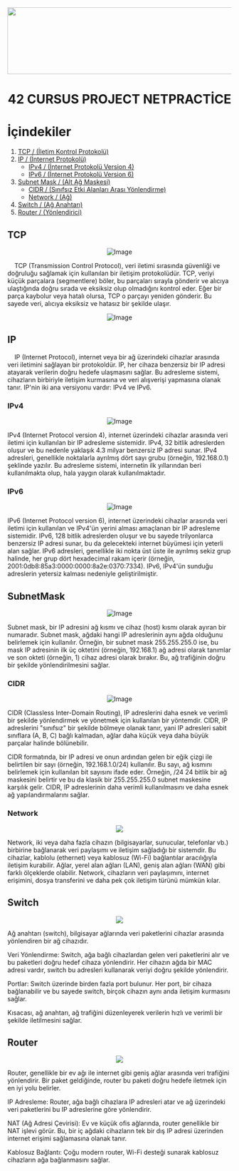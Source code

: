 <img src="https://i.imgur.com/TvlDmPS.png" width="1500" height="150">
<div align="center">
  <h1>42 CURSUS PROJECT NETPRACTİCE</h1>
</div>

# İçindekiler

1. [TCP / (İletim Kontrol Protokolü)](#TCP)
2. [IP / (İnternet Protokolü)](#IP)
   - [IPv4 / (İnternet Protokolü Version 4)](#IPv4)
   - [IPv6 / (İnternet Protokolü Version 6)](#IPv6)
3. [Subnet Mask / (Alt Ağ Maskesi)](#SubnetMask)
   - [CIDR / (Sınıfsız Etki Alanları Arası Yönlendirme)](#CIDR)
   - [Network / (Ağ)](#Network)
4. [Switch / (Ağ Anahtarı)](#Switch)
5. [Router / (Yönlendirici)](#Router)

## TCP

<p align="center">
  <img src="https://miro.medium.com/v2/resize:fit:720/format:webp/1*322lRmlTQQDJR4DBWbYAZg.png" alt="Image" />
</p>

<p>&nbsp;&nbsp;&nbsp;&nbsp;TCP (Transmission Control Protocol), veri iletimi sırasında güvenliği ve doğruluğu sağlamak için kullanılan bir iletişim protokolüdür. TCP, veriyi küçük parçalara (segmentlere) böler, bu parçaları sırayla gönderir ve alıcıya ulaştığında doğru sırada ve eksiksiz olup olmadığını kontrol eder. Eğer bir parça kaybolur veya hatalı olursa, TCP o parçayı yeniden gönderir. Bu sayede veri, alıcıya eksiksiz ve hatasız bir şekilde ulaşır.</p>

<p align="center">
  <img src="https://www.educationcyber.com/wp-content/uploads/2020/02/protokola.fw_-1-768x538.png" alt="Image" />
</p>

## IP

<p>&nbsp;&nbsp;&nbsp;&nbsp;IP (Internet Protocol), internet veya bir ağ üzerindeki cihazlar arasında veri iletimini sağlayan bir protokoldür. IP, her cihaza benzersiz bir IP adresi atayarak verilerin doğru hedefe ulaşmasını sağlar. Bu adresleme sistemi, cihazların birbiriyle iletişim kurmasına ve veri alışverişi yapmasına olanak tanır. IP'nin iki ana versiyonu vardır: IPv4 ve IPv6.</p>

### IPv4

<p align="center">
  <img src="https://brandergroup.net/wp-content/uploads/2022/02/What-is-IPv4-705x397.png" alt="Image" />
</p>

<p>IPv4 (Internet Protocol version 4), internet üzerindeki cihazlar arasında veri iletimi için kullanılan bir IP adresleme sistemidir. IPv4, 32 bitlik adreslerden oluşur ve bu nedenle yaklaşık 4.3 milyar benzersiz IP adresi sunar. IPv4 adresleri, genellikle noktalarla ayrılmış dört sayı grubu (örneğin, 192.168.0.1) şeklinde yazılır. Bu adresleme sistemi, internetin ilk yıllarından beri kullanılmakta olup, hala yaygın olarak kullanılmaktadır.</p>

### IPv6

<p align="center">
  <img src="https://www.beyaz.net/files/elfinder/content_photo/icerik_dosyalari/%C4%B1pv6_nedir.png" alt="Image" />
</p>

<p>IPv6 (Internet Protocol version 6), internet üzerindeki cihazlar arasında veri iletimi için kullanılan ve IPv4'ün yerini alması amaçlanan bir IP adresleme sistemidir. IPv6, 128 bitlik adreslerden oluşur ve bu sayede trilyonlarca benzersiz IP adresi sunar, bu da gelecekteki internet büyümesi için yeterli alan sağlar. IPv6 adresleri, genellikle iki nokta üst üste ile ayrılmış sekiz grup halinde, her grup dört hexadecimal rakam içerir (örneğin, 2001:0db8:85a3:0000:0000:8a2e:0370:7334). IPv6, IPv4'ün sunduğu adreslerin yetersiz kalması nedeniyle geliştirilmiştir.</p>

## SubnetMask

<p align="center">
  <img src="https://gelecegiyazanlar.turkcell.com.tr/sites/default/files/icerik/net12.png" alt="Image" />
</p>

<p>Subnet mask, bir IP adresini ağ kısmı ve cihaz (host) kısmı olarak ayıran bir numaradır. Subnet mask, ağdaki hangi IP adreslerinin aynı ağda olduğunu belirlemek için kullanılır. Örneğin, bir subnet mask 255.255.255.0 ise, bu mask IP adresinin ilk üç oktetini (örneğin, 192.168.1) ağ adresi olarak tanımlar ve son okteti (örneğin, 1) cihaz adresi olarak bırakır. Bu, ağ trafiğinin doğru bir şekilde yönlendirilmesini sağlar.</p>

### CIDR

<p align="center">
  <img src="https://img.sysnettechsolutions.com/What-is-CIDR-Nedir-TR.png" alt="Image" />
</p>

<p>CIDR (Classless Inter-Domain Routing), IP adreslerini daha esnek ve verimli bir şekilde yönlendirmek ve yönetmek için kullanılan bir yöntemdir. CIDR, IP adreslerini "sınıfsız" bir şekilde bölmeye olanak tanır, yani IP adresleri sabit sınıflara (A, B, C) bağlı kalmadan, ağlar daha küçük veya daha büyük parçalar halinde bölünebilir.

CIDR formatında, bir IP adresi ve onun ardından gelen bir eğik çizgi ile belirtilen bir sayı (örneğin, 192.168.1.0/24) kullanılır. Bu sayı, ağ kısmını belirlemek için kullanılan bit sayısını ifade eder. Örneğin, /24 24 bitlik bir ağ maskesini belirtir ve bu da klasik bir 255.255.255.0 subnet maskesine karşılık gelir. CIDR, IP adreslerinin daha verimli kullanılmasını ve daha esnek ağ yapılandırmalarını sağlar.</p>

### Network

<p align="center">
  <img src="https://resim.zayifakim.com/2020/08/network-cihazlari-750x530.png" />
</p>

<p>Network, iki veya daha fazla cihazın (bilgisayarlar, sunucular, telefonlar vb.) birbirine bağlanarak veri paylaşımı ve iletişim sağladığı bir sistemdir. Bu cihazlar, kablolu (ethernet) veya kablosuz (Wi-Fi) bağlantılar aracılığıyla iletişim kurabilir. Ağlar, yerel alan ağları (LAN), geniş alan ağları (WAN) gibi farklı ölçeklerde olabilir. Network, cihazların veri paylaşımını, internet erişimini, dosya transferini ve daha pek çok iletişim türünü mümkün kılar.</p>

## Switch

<p align="center">
  <img src="https://raw.githubusercontent.com/lpaube/NetPractice/main/img/switch1.png" />
</p>

Ağ anahtarı (switch), bilgisayar ağlarında veri paketlerini cihazlar arasında yönlendiren bir ağ cihazıdır.

Veri Yönlendirme: Switch, ağa bağlı cihazlardan gelen veri paketlerini alır ve bu paketleri doğru hedef cihaza yönlendirir. Her cihazın ağda bir MAC adresi vardır, switch bu adresleri kullanarak veriyi doğru şekilde yönlendirir.

Portlar: Switch üzerinde birden fazla port bulunur. Her port, bir cihaza bağlanabilir ve bu sayede switch, birçok cihazın aynı anda iletişim kurmasını sağlar.

Kısacası, ağ anahtarı, ağ trafiğini düzenleyerek verilerin hızlı ve verimli bir şekilde iletilmesini sağlar.

## Router

<p align="center">
  <img src="https://raw.githubusercontent.com/lpaube/NetPractice/main/img/route1.png" />
</p>

Router, genellikle bir ev ağı ile internet gibi geniş ağlar arasında veri trafiğini yönlendirir. Bir paket geldiğinde, router bu paketi doğru hedefe iletmek için en iyi yolu belirler.

IP Adresleme: Router, ağa bağlı cihazlara IP adresleri atar ve ağ üzerindeki veri paketlerini bu IP adreslerine göre yönlendirir.

NAT (Ağ Adresi Çevirisi): Ev ve küçük ofis ağlarında, router genellikle bir NAT işlevi görür. Bu, bir iç ağdaki cihazların tek bir dış IP adresi üzerinden internet erişimi sağlamasına olanak tanır.

Kablosuz Bağlantı: Çoğu modern router, Wi-Fi desteği sunarak kablosuz cihazların ağa bağlanmasını sağlar.

